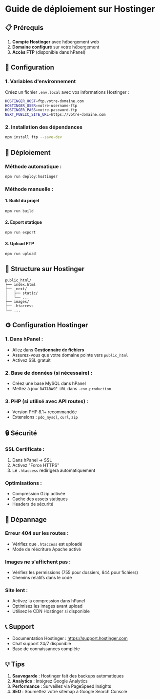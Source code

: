 # Guide de déploiement sur Hostinger

## 📋 Prérequis

1. **Compte Hostinger** avec hébergement web
2. **Domaine configuré** sur votre hébergement
3. **Accès FTP** (disponible dans hPanel)

## 🔧 Configuration

### 1. Variables d'environnement
Créez un fichier `.env.local` avec vos informations Hostinger :

```bash
HOSTINGER_HOST=ftp.votre-domaine.com
HOSTINGER_USER=votre-username-ftp
HOSTINGER_PASS=votre-password-ftp
NEXT_PUBLIC_SITE_URL=https://votre-domaine.com
```

### 2. Installation des dépendances
```bash
npm install ftp --save-dev
```

## 🚀 Déploiement

### Méthode automatique :
```bash
npm run deploy:hostinger
```

### Méthode manuelle :

#### 1. Build du projet
```bash
npm run build
```

#### 2. Export statique
```bash
npm run export
```

#### 3. Upload FTP
```bash
npm run upload
```

## 📁 Structure sur Hostinger

```
public_html/
├── index.html
├── _next/
│   ├── static/
│   └── ...
├── images/
├── .htaccess
└── ...
```

## ⚙️ Configuration Hostinger

### 1. Dans hPanel :
- Allez dans **Gestionnaire de fichiers**
- Assurez-vous que votre domaine pointe vers `public_html`
- Activez SSL gratuit

### 2. Base de données (si nécessaire) :
- Créez une base MySQL dans hPanel
- Mettez à jour `DATABASE_URL` dans `.env.production`

### 3. PHP (si utilisé avec API routes) :
- Version PHP 8.1+ recommandée
- Extensions : `pdo_mysql`, `curl`, `zip`

## 🔒 Sécurité

### SSL Certificate :
1. Dans hPanel → SSL
2. Activez "Force HTTPS"
3. Le `.htaccess` redirigera automatiquement

### Optimisations :
- Compression Gzip activée
- Cache des assets statiques
- Headers de sécurité

## 🐛 Dépannage

### Erreur 404 sur les routes :
- Vérifiez que `.htaccess` est uploadé
- Mode de réécriture Apache activé

### Images ne s'affichent pas :
- Vérifiez les permissions (755 pour dossiers, 644 pour fichiers)
- Chemins relatifs dans le code

### Site lent :
- Activez la compression dans hPanel
- Optimisez les images avant upload
- Utilisez le CDN Hostinger si disponible

## 📞 Support

- Documentation Hostinger : https://support.hostinger.com
- Chat support 24/7 disponible
- Base de connaissances complète

## 💡 Tips

1. **Sauvegarde** : Hostinger fait des backups automatiques
2. **Analytics** : Intégrez Google Analytics
3. **Performance** : Surveillez via PageSpeed Insights
4. **SEO** : Soumettez votre sitemap à Google Search Console
